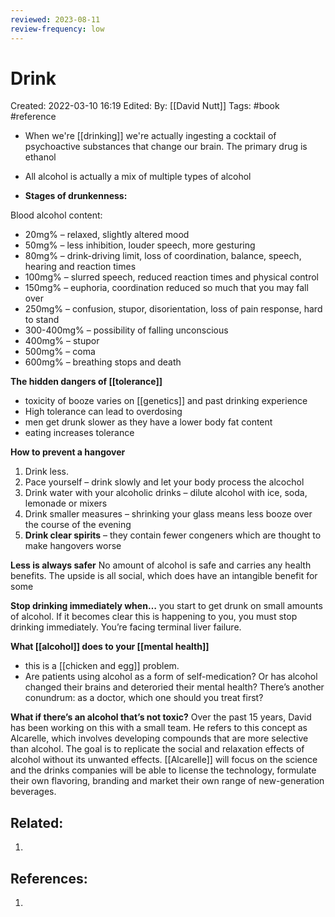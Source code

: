 ```yaml
---
reviewed: 2023-08-11
review-frequency: low
---
```


# Drink
Created: 2022-03-10 16:19
Edited: 
By: [[David Nutt]]
Tags: #book #reference 

- When we're [[drinking]] we're actually ingesting a cocktail of psychoactive substances that change our brain. The primary drug is ethanol
- All alcohol is actually a mix of multiple types of alcohol

- **Stages of drunkenness:**

Blood alcohol content:
- 20mg% – relaxed, slightly altered mood
- 50mg% – less inhibition, louder speech, more gesturing
- 80mg% – drink-driving limit, loss of coordination, balance, speech, hearing and reaction times
- 100mg% – slurred speech, reduced reaction times and physical control
- 150mg% – euphoria, coordination reduced so much that you may fall over
- 250mg% – confusion, stupor, disorientation, loss of pain response, hard to stand
- 300-400mg% – possibility of falling unconscious
- 400mg% – stupor
- 500mg% – coma
- 600mg% – breathing stops and death

**The hidden dangers of [[tolerance]]**
- toxicity of booze varies on [[genetics]] and past drinking experience
- High tolerance can lead to overdosing
- men get drunk slower as they have a lower body fat content
- eating increases tolerance

**How to prevent a hangover**
1.  Drink less. 
2.  Pace yourself – drink slowly and let your body process the alcochol
3.  Drink water with your alcoholic drinks – dilute alcohol with ice, soda, lemonade or mixers
4.  Drink smaller measures – shrinking your glass means less booze over the course of the evening
5.  **Drink clear spirits** – they contain fewer congeners which are thought to make hangovers worse

**Less is always safer**
No amount of alcohol is safe and carries any health benefits. 
The upside is all social, which does have an intangible benefit for some

**Stop drinking immediately when…** you start to get drunk on small amounts of alcohol. If it becomes clear this is happening to you, you must stop drinking immediately. You’re facing terminal liver failure. 

**What [[alcohol]] does to your [[mental health]]**
- this is a [[chicken and egg]] problem.
- Are patients using alcohol as a form of self-medication? Or has alcohol changed their brains and deteroried their mental health? There’s another conundrum: as a doctor, which one should you treat first?

**What if there’s an alcohol that’s not toxic?**
Over the past 15 years, David has been working on this with a small team. He refers to this concept as Alcarelle, which involves developing compounds that are more selective than alcohol. The goal is to replicate the social and relaxation effects of alcohol without its unwanted effects. [[Alcarelle]] will focus on the science and the drinks companies will be able to license the technology, formulate their own flavoring, branding and market their own range of new-generation beverages.

## Related:
1. 

## References:
1. 
